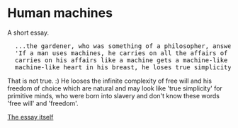 # Human machines
A short essay.
<pre>
  ...the gardener, who was something of a philosopher, answered: "I have heard my teacher say: 
  'If a man uses machines, he carries on all the affairs of life like a machine; whoever 
  carries on his affairs like a machine gets a machine-like heart; and when anyone has a 
  machine-like heart in his breast, he loses true simplicity.'"
</pre>
That is not true. :) He looses the infinite complexity of free will and his freedom of choice which are natural and may look like 'true simplicity' for primitive minds, who were born into slavery and don't know these words 'free will' and 'freedom'.

[The essay itself](https://human-machines.github.io)
